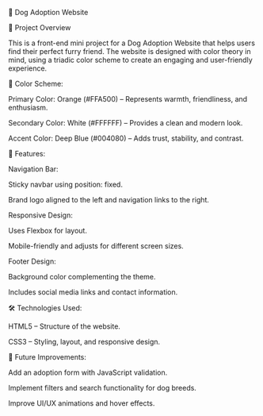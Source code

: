 🐶 Dog Adoption Website

📌 Project Overview

This is a front-end mini project for a Dog Adoption Website that helps users find their perfect furry friend. The website is designed with color theory in mind, using a triadic color scheme to create an engaging and user-friendly experience.

🎨 Color Scheme:

Primary Color: Orange (#FFA500) – Represents warmth, friendliness, and enthusiasm.

Secondary Color: White (#FFFFFF) – Provides a clean and modern look.

Accent Color: Deep Blue (#004080) – Adds trust, stability, and contrast.

🚀 Features:

Navigation Bar:

Sticky navbar using position: fixed.

Brand logo aligned to the left and navigation links to the right.

Responsive Design:

Uses Flexbox for layout.

Mobile-friendly and adjusts for different screen sizes.

Footer Design:

Background color complementing the theme.

Includes social media links and contact information.

🛠️ Technologies Used:

HTML5 – Structure of the website.

CSS3 – Styling, layout, and responsive design.

🎯 Future Improvements:

Add an adoption form with JavaScript validation.

Implement filters and search functionality for dog breeds.

Improve UI/UX animations and hover effects.
